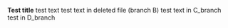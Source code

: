 **Test title**
test text
test text in deleted file (branch B)
test text in C_branch
test in D_branch